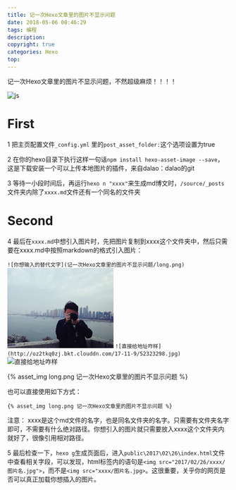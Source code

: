 ```yaml
---
title: 记一次Hexo文章里的图片不显示问题
date: 2018-05-06 00:46:29
tags: 编程
description: 
copyright: true
categories: Hexo
top:
---
```

记一次Hexo文章里的图片不显示问题，不然超级麻烦！！！！

![js](https://coding.net/u/DRuilong/p/phone_drl/git/raw/master/image/hexo_d.png)

<!-- more -->
# First
1 把主页配置文件`_config.yml` 里的`post_asset_folder:`这个选项设置为true

2 在你的hexo目录下执行这样一句话`npm install hexo-asset-image --save`，这是下载安装一个可以上传本地图片的插件，来自dalao：dalao的git

3 等待一小段时间后，再运行`hexo n "xxxx"`来生成md博文时，`/source/_posts`文件夹内除了`xxxx.md`文件还有一个同名的文件夹

# Second
4 最后在`xxxx.md`中想引入图片时，先把图片复制到xxxx这个文件夹中，然后只需要在xxxx.md中按照markdown的格式引入图片：

`![你想输入的替代文字](记一次Hexo文章里的图片不显示问题/long.png)`
![你想输入的替代文字](记一次Hexo文章里的图片不显示问题/long.png)
`![直接给地址咋样](http://oz2tkq0zj.bkt.clouddn.com/17-11-9/52323298.jpg)`
![直接给地址咋样](http://oz2tkq0zj.bkt.clouddn.com/17-11-9/52323298.jpg)


{% asset_img long.png 记一次Hexo文章里的图片不显示问题 %}

也可以直接使用如下方式：
```hash
{% asset_img long.png 记一次Hexo文章里的图片不显示问题 %}
```
注意： xxxx是这个md文件的名字，也是同名文件夹的名字。只需要有文件夹名字即可，不需要有什么绝对路径。你想引入的图片就只需要放入xxxx这个文件夹内就好了，很像引用相对路径。

5 最后检查一下，`hexo g`生成页面后，进入`public\2017\02\26\index.html`文件中查看相关字段，可以发现，html标签内的语句是`<img src="2017/02/26/xxxx/图片名.jpg">`，而不是`<img src="xxxx/图片名.jpg>`。这很重要，关乎你的网页是否可以真正加载你想插入的图片。